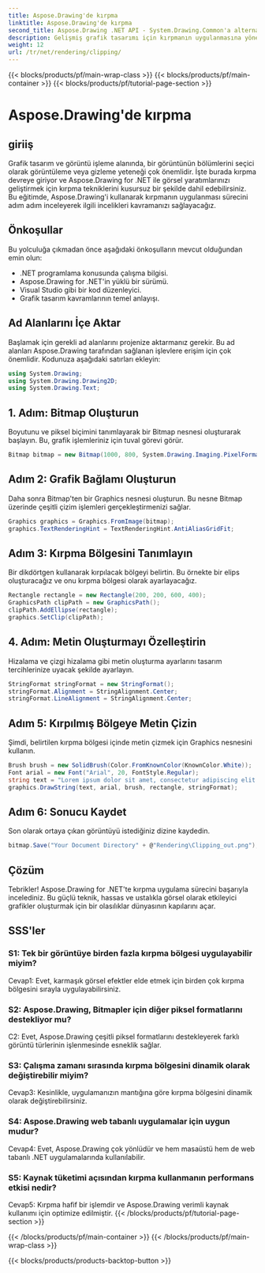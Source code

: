 ```yaml
---
title: Aspose.Drawing'de kırpma
linktitle: Aspose.Drawing'de kırpma
second_title: Aspose.Drawing .NET API - System.Drawing.Common'a alternatif
description: Gelişmiş grafik tasarımı için kırpmanın uygulanmasına yönelik bu adım adım eğitimle Aspose.Drawing for .NET'in gücünü keşfedin.
weight: 12
url: /tr/net/rendering/clipping/
---
```


{{< blocks/products/pf/main-wrap-class >}}
{{< blocks/products/pf/main-container >}}
{{< blocks/products/pf/tutorial-page-section >}}

# Aspose.Drawing'de kırpma

## giriiş

Grafik tasarım ve görüntü işleme alanında, bir görüntünün bölümlerini seçici olarak görüntüleme veya gizleme yeteneği çok önemlidir. İşte burada kırpma devreye giriyor ve Aspose.Drawing for .NET ile görsel yaratımlarınızı geliştirmek için kırpma tekniklerini kusursuz bir şekilde dahil edebilirsiniz. Bu eğitimde, Aspose.Drawing'i kullanarak kırpmanın uygulanması sürecini adım adım inceleyerek ilgili incelikleri kavramanızı sağlayacağız.

## Önkoşullar

Bu yolculuğa çıkmadan önce aşağıdaki önkoşulların mevcut olduğundan emin olun:

- .NET programlama konusunda çalışma bilgisi.
- Aspose.Drawing for .NET'in yüklü bir sürümü.
- Visual Studio gibi bir kod düzenleyici.
- Grafik tasarım kavramlarının temel anlayışı.

## Ad Alanlarını İçe Aktar

Başlamak için gerekli ad alanlarını projenize aktarmanız gerekir. Bu ad alanları Aspose.Drawing tarafından sağlanan işlevlere erişim için çok önemlidir. Kodunuza aşağıdaki satırları ekleyin:

```csharp
using System.Drawing;
using System.Drawing.Drawing2D;
using System.Drawing.Text;
```

## 1. Adım: Bitmap Oluşturun

Boyutunu ve piksel biçimini tanımlayarak bir Bitmap nesnesi oluşturarak başlayın. Bu, grafik işlemleriniz için tuval görevi görür. 

```csharp
Bitmap bitmap = new Bitmap(1000, 800, System.Drawing.Imaging.PixelFormat.Format32bppPArgb);
```

## Adım 2: Grafik Bağlamı Oluşturun

Daha sonra Bitmap'ten bir Graphics nesnesi oluşturun. Bu nesne Bitmap üzerinde çeşitli çizim işlemleri gerçekleştirmenizi sağlar.

```csharp
Graphics graphics = Graphics.FromImage(bitmap);
graphics.TextRenderingHint = TextRenderingHint.AntiAliasGridFit;
```

## Adım 3: Kırpma Bölgesini Tanımlayın

Bir dikdörtgen kullanarak kırpılacak bölgeyi belirtin. Bu örnekte bir elips oluşturacağız ve onu kırpma bölgesi olarak ayarlayacağız.

```csharp
Rectangle rectangle = new Rectangle(200, 200, 600, 400);
GraphicsPath clipPath = new GraphicsPath();
clipPath.AddEllipse(rectangle);
graphics.SetClip(clipPath);
```

## 4. Adım: Metin Oluşturmayı Özelleştirin

Hizalama ve çizgi hizalama gibi metin oluşturma ayarlarını tasarım tercihlerinize uyacak şekilde ayarlayın.

```csharp
StringFormat stringFormat = new StringFormat();
stringFormat.Alignment = StringAlignment.Center;
stringFormat.LineAlignment = StringAlignment.Center;
```

## Adım 5: Kırpılmış Bölgeye Metin Çizin

Şimdi, belirtilen kırpma bölgesi içinde metin çizmek için Graphics nesnesini kullanın.

```csharp
Brush brush = new SolidBrush(Color.FromKnownColor(KnownColor.White));
Font arial = new Font("Arial", 20, FontStyle.Regular);
string text = "Lorem ipsum dolor sit amet, consectetur adipiscing elit. ..."; // (Metin kısa olması için kısaltılmıştır)
graphics.DrawString(text, arial, brush, rectangle, stringFormat);
```

## Adım 6: Sonucu Kaydet

Son olarak ortaya çıkan görüntüyü istediğiniz dizine kaydedin.

```csharp
bitmap.Save("Your Document Directory" + @"Rendering\Clipping_out.png");
```

## Çözüm

Tebrikler! Aspose.Drawing for .NET'te kırpma uygulama sürecini başarıyla incelediniz. Bu güçlü teknik, hassas ve ustalıkla görsel olarak etkileyici grafikler oluşturmak için bir olasılıklar dünyasının kapılarını açar.

## SSS'ler

### S1: Tek bir görüntüye birden fazla kırpma bölgesi uygulayabilir miyim?

Cevap1: Evet, karmaşık görsel efektler elde etmek için birden çok kırpma bölgesini sırayla uygulayabilirsiniz.

### S2: Aspose.Drawing, Bitmapler için diğer piksel formatlarını destekliyor mu?

C2: Evet, Aspose.Drawing çeşitli piksel formatlarını destekleyerek farklı görüntü türlerinin işlenmesinde esneklik sağlar.

### S3: Çalışma zamanı sırasında kırpma bölgesini dinamik olarak değiştirebilir miyim?

Cevap3: Kesinlikle, uygulamanızın mantığına göre kırpma bölgesini dinamik olarak değiştirebilirsiniz.

### S4: Aspose.Drawing web tabanlı uygulamalar için uygun mudur?

Cevap4: Evet, Aspose.Drawing çok yönlüdür ve hem masaüstü hem de web tabanlı .NET uygulamalarında kullanılabilir.

### S5: Kaynak tüketimi açısından kırpma kullanmanın performans etkisi nedir?

Cevap5: Kırpma hafif bir işlemdir ve Aspose.Drawing verimli kaynak kullanımı için optimize edilmiştir.
{{< /blocks/products/pf/tutorial-page-section >}}

{{< /blocks/products/pf/main-container >}}
{{< /blocks/products/pf/main-wrap-class >}}

{{< blocks/products/products-backtop-button >}}
